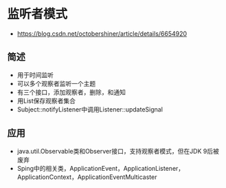 # 监听者模式
- https://blog.csdn.net/octobershiner/article/details/6654920

## 简述
- 用于时间监听
- 可以多个观察者监听一个主题
- 有三个接口，添加观察者，删除，和通知
- 用List保存观察者集合
- Subject::notifyListener中调用Listener::updateSignal

## 应用
- java.util.Observable类和Observer接口，支持观察者模式，但在JDK 9后被废弃
- Sping中的相关类，ApplicationEvent，ApplicationListener，ApplicationContext，ApplicationEventMulticaster
